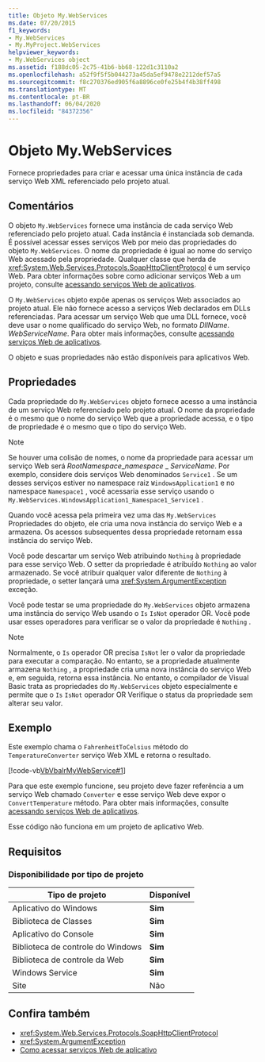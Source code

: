 ```yaml
---
title: Objeto My.WebServices
ms.date: 07/20/2015
f1_keywords:
- My.WebServices
- My.MyProject.WebServices
helpviewer_keywords:
- My.WebServices object
ms.assetid: f188dc05-2c75-41b6-bb68-122d1c3110a2
ms.openlocfilehash: a52f9f5f5b044273a45da5ef9478e2212def57a5
ms.sourcegitcommit: f8c270376ed905f6a8896ce0fe25b4f4b38ff498
ms.translationtype: MT
ms.contentlocale: pt-BR
ms.lasthandoff: 06/04/2020
ms.locfileid: "84372356"
---
```

# <a name="mywebservices-object"></a>Objeto My.WebServices
Fornece propriedades para criar e acessar uma única instância de cada serviço Web XML referenciado pelo projeto atual.  
  
## <a name="remarks"></a>Comentários  
 O objeto `My.WebServices` fornece uma instância de cada serviço Web referenciado pelo projeto atual. Cada instância é instanciada sob demanda. É possível acessar esses serviços Web por meio das propriedades do objeto `My.WebServices`. O nome da propriedade é igual ao nome do serviço Web acessado pela propriedade. Qualquer classe que herda de <xref:System.Web.Services.Protocols.SoapHttpClientProtocol> é um serviço Web. Para obter informações sobre como adicionar serviços Web a um projeto, consulte [acessando serviços Web de aplicativos](../../developing-apps/programming/accessing-application-web-services.md).  
  
 O `My.WebServices` objeto expõe apenas os serviços Web associados ao projeto atual. Ele não fornece acesso a serviços Web declarados em DLLs referenciadas. Para acessar um serviço Web que uma DLL fornece, você deve usar o nome qualificado do serviço Web, no formato *DllName*. *WebServiceName*. Para obter mais informações, consulte [acessando serviços Web de aplicativos](../../developing-apps/programming/accessing-application-web-services.md).  
  
 O objeto e suas propriedades não estão disponíveis para aplicativos Web.  
  
## <a name="properties"></a>Propriedades  
 Cada propriedade do `My.WebServices` objeto fornece acesso a uma instância de um serviço Web referenciado pelo projeto atual. O nome da propriedade é o mesmo que o nome do serviço Web que a propriedade acessa, e o tipo de propriedade é o mesmo que o tipo do serviço Web.  
  
> [!NOTE]
> Se houver uma colisão de nomes, o nome da propriedade para acessar um serviço Web será *RootNamespace*_*namespace* \_ *ServiceName*. Por exemplo, considere dois serviços Web denominados `Service1` . Se um desses serviços estiver no namespace raiz `WindowsApplication1` e no namespace `Namespace1` , você acessaria esse serviço usando o `My.WebServices.WindowsApplication1_Namespace1_Service1` .  
  
 Quando você acessa pela primeira vez uma das `My.WebServices` Propriedades do objeto, ele cria uma nova instância do serviço Web e a armazena. Os acessos subsequentes dessa propriedade retornam essa instância do serviço Web.  
  
 Você pode descartar um serviço Web atribuindo `Nothing` à propriedade para esse serviço Web. O setter da propriedade é atribuído `Nothing` ao valor armazenado. Se você atribuir qualquer valor diferente de `Nothing` à propriedade, o setter lançará uma <xref:System.ArgumentException> exceção.  
  
 Você pode testar se uma propriedade do `My.WebServices` objeto armazena uma instância do serviço Web usando o `Is` `IsNot` operador OR. Você pode usar esses operadores para verificar se o valor da propriedade é `Nothing` .  
  
> [!NOTE]
> Normalmente, o `Is` operador OR precisa `IsNot` ler o valor da propriedade para executar a comparação. No entanto, se a propriedade atualmente armazena `Nothing` , a propriedade cria uma nova instância do serviço Web e, em seguida, retorna essa instância. No entanto, o compilador de Visual Basic trata as propriedades do `My.WebServices` objeto especialmente e permite que o `Is` `IsNot` operador OR Verifique o status da propriedade sem alterar seu valor.  
  
## <a name="example"></a>Exemplo  
 Este exemplo chama o `FahrenheitToCelsius` método do `TemperatureConverter` serviço Web XML e retorna o resultado.  
  
 [!code-vb[VbVbalrMyWebService#1](~/samples/snippets/visualbasic/VS_Snippets_VBCSharp/VbVbalrMyWebService/VB/Form1.vb#1)]  
  
 Para que este exemplo funcione, seu projeto deve fazer referência a um serviço Web chamado `Converter` e esse serviço Web deve expor o `ConvertTemperature` método. Para obter mais informações, consulte [acessando serviços Web de aplicativos](../../developing-apps/programming/accessing-application-web-services.md).  
  
 Esse código não funciona em um projeto de aplicativo Web.  
  
## <a name="requirements"></a>Requisitos  
  
### <a name="availability-by-project-type"></a>Disponibilidade por tipo de projeto  
  
|Tipo de projeto|Disponível|  
|---|---|  
|Aplicativo do Windows|**Sim**|  
|Biblioteca de Classes|**Sim**|  
|Aplicativo do Console|**Sim**|  
|Biblioteca de controle do Windows|**Sim**|  
|Biblioteca de controle da Web|**Sim**|  
|Windows Service|**Sim**|  
|Site|Não|  
  
## <a name="see-also"></a>Confira também

- <xref:System.Web.Services.Protocols.SoapHttpClientProtocol>
- <xref:System.ArgumentException>
- [Como acessar serviços Web de aplicativo](../../developing-apps/programming/accessing-application-web-services.md)
